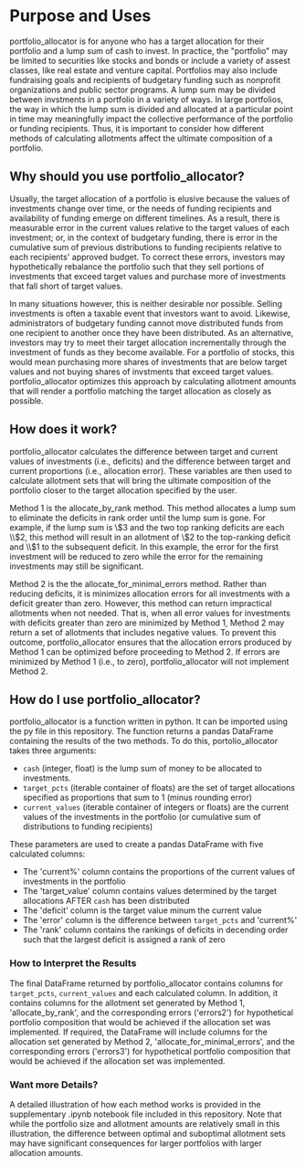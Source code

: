 # Purpose and Uses

portfolio_allocator is for anyone who has a target allocation for their portfolio and a lump sum of cash to invest.  In practice, the "portfolio" may be limited to securities like stocks and bonds or include a variety of assest classes, like real estate and venture capital.  Portfolios may also include fundraising goals and recipients of budgetary funding such as nonprofit organizations and public sector programs.  A lump sum may be divided between invstments in a portfolio in a variety of ways.  In large portfolios, the way in which the lump sum is divided and allocated at a particular point in time may meaningfully impact the collective performance of the portfolio or funding recipients.  Thus, it is important to consider how different methods of calculating allotments affect the ultimate composition of a portfolio.  

## Why should you use portfolio_allocator?

Usually, the target allocation of a portfolio is elusive because the values of investments change over time, or the needs of funding recipients and availability of funding emerge on different timelines.  As a result, there is measurable error in the current values relative to the target values of each investment; or, in the context of budgetary funding, there is error in the cumulative sum of previous distributions to funding recipients relative to each recipients' approved budget.  To correct these errors, investors may hypothetically rebalance the portfolio such that they sell portions of investments that exceed target values and purchase more of investments that fall short of target values.

In many situations however, this is neither desirable nor possible.  Selling investments is often a taxable event that investors want to avoid.  Likewise, administrators of budgetary funding cannot move distributed funds from one recipient to another once they have been distributed.  As an alternative, investors may try to meet their target allocation incrementally through the investment of funds as they become available.  For a portfolio of stocks, this would mean purchasing more shares of investments that are below target values and not buying shares of invstments that exceed target values.  portfolio_allocator optimizes this approach by calculating allotment amounts that will render a portfolio matching the target allocation as closely as possible.

## How does it work?

portfolio_allocator calculates the difference between target and current values of investments (i.e., deficits) and the difference between target and current proportions (i.e., allocation error).  These variables are then used to calculate allotment sets that will bring the ultimate composition of the portfolio closer to the target allocation specified by the user.  

Method 1 is the allocate_by_rank method.  This method allocates a lump sum to eliminate the deficits in rank order until the lump sum is gone.  For example, if the lump sum is \\$3 and the two top ranking deficits are each \\$2, this method will result in an allotment of \\$2 to the top-ranking deficit and \\$1 to the subsequent deficit. In this example, the error for the first investment will be reduced to zero while the error for the remaining investments may still be significant.  

Method 2 is the the allocate_for_minimal_errors method.  Rather than reducing deficits, it is minimizes allocation errors for all investments with a deficit greater than zero.  However, this method can return impractical allotments when not needed. That is, when all error values for investments with deficits greater than zero are minimized by Method 1, Method 2 may return a set of allotments that includes negative values. To prevent this outcome, portfolio_allocator ensures that the allocation errors produced by Method 1 can be optimized before proceeding to Method 2.  If errors are minimized by Method 1 (i.e., to zero), portfolio_allocator will not implement Method 2.


## How do I use portfolio_allocator?
portfolio_allocator is a function written in python.  It can be imported using the py file in this repository.  The function returns a pandas DataFrame containing the results of the two methods.  To do this, portolio_allocator takes three arguments:
* `cash` (integer, float) is the lump sum of money to be allocated to investments.
* `target_pcts` (iterable container of floats) are the set of target allocations specified as proportions that sum to 1 (minus rounding error)
* `current_values` (iterable container of integers or floats) are the current values of the investments in the portfolio (or cumulative sum of distributions to funding recipients)

These parameters are used to create a pandas DataFrame with five calculated columns:
* The 'current%' column contains the proportions of the current values of investments in the portfolio
* The 'target_value' column contains values determined by the target allocations AFTER `cash` has been distributed
* The 'deficit' column is the target value minum the current value
* The 'error' column is the difference between `target_pcts` and 'current%'
* The 'rank' column contains the rankings of deficits in decending order such that the largest deficit is assigned a rank of zero

### How to Interpret the Results
The final DataFrame returned by portfolio_allocator contains columns for `target_pcts`, `current_values` and each calculated column.  In addition, it contains columns for the allotment set generated by Method 1, 'allocate_by_rank', and the corresponding errors ('errors2') for hypothetical portfolio composition that would be achieved if the allocation set was implemented.  If required, the DataFrame will include columns for  the allocation set generated by Method 2, 'allocate_for_minimal_errors', and the corresponding errors ('errors3') for hypothetical portfolio composition that would be achieved if the allocation set was implemented.

### Want more Details?

A detailed illustration of how each method works is provided in the supplementary .ipynb notebook file included in this repository.  Note that while the portfolio size and allotment amounts are relatively small in this illustration, the difference between optimal and suboptimal allotment sets may have significant consequences for larger portfolios with larger allocation amounts.  
